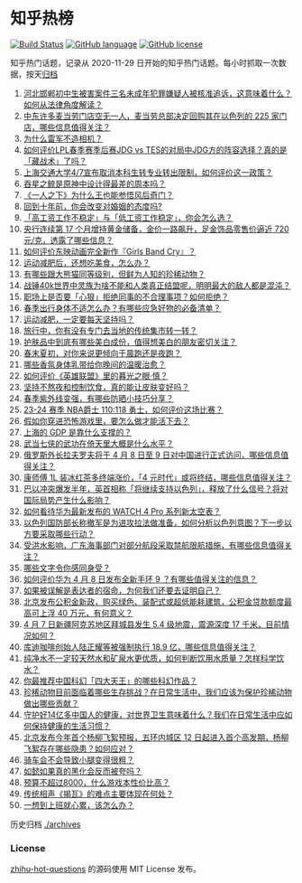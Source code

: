 # 知乎热榜
[![Build Status](https://github.com/ToWeLong/zhihu-hot-questions/workflows/CI/badge.svg)](https://github.com/ToWeLong/zhihu-hot-questions/actions)
[![GitHub language](https://img.shields.io/badge/language-golang-orange.svg)](https://golang.org/)
[![GitHub license](https://img.shields.io/github/license/ToWeLong/zhihu-hot-questions)](https://github.com/ToWeLong/zhihu-hot-questions/blob/main/LICENSE)

知乎热门话题，记录从 2020-11-29 日开始的知乎热门话题。每小时抓取一次数据，按天[归档](./archives)

<!-- BEGIN -->

1. [河北邯郸初中生被害案件三名未成年犯罪嫌疑人被核准追诉，这意味着什么？如何从法律角度解读？](https://www.zhihu.com/question/652177735)
1. [中东许多麦当劳门店空无一人，麦当劳总部决定回购其在以色列的 225 家门店，哪些信息值得关注？](https://www.zhihu.com/question/652173682)
1. [为什么雷军不造相机？](https://www.zhihu.com/question/651926274)
1. [如何评价LPL春季赛季后赛JDG vs TES的对局中JDG方的阵容选择？真的是「藏战术」了吗？](https://www.zhihu.com/question/652183049)
1. [上海交通大学4/7宣布取消本科生转专业转出限制，如何评价这一政策？](https://www.zhihu.com/question/652045219)
1. [吞星之鲸是原神中设计得最差的周本吗？](https://www.zhihu.com/question/652043852)
1. [《一人之下》为什么王也能参悟风后奇门？](https://www.zhihu.com/question/394091871)
1. [回到十年前，你会改变对婚姻的态度吗?](https://www.zhihu.com/question/652189036)
1. [「高工资工作不稳定」与「低工资工作稳定」，你会怎么选？](https://www.zhihu.com/question/651519210)
1. [央行连续第 17 个月增持黄金储备，金价一路飙升，足金饰品零售价逼近 720 元/克，透露了哪些信息？](https://www.zhihu.com/question/652088407)
1. [如何评价东映动画完全新作『Girls Band Cry』？](https://www.zhihu.com/question/651910339)
1. [运动减肥后，还想吃美食，怎么办？](https://www.zhihu.com/question/652195181)
1. [有哪些跟大熊猫同等级别，但鲜为人知的珍稀动物？](https://www.zhihu.com/question/651445259)
1. [战锤40k世界中灵族为啥不能和人类真正结盟呢，明明最大的敌人都是混沌？](https://www.zhihu.com/question/476789942)
1. [职场上是否要「心狠」拒绝同事的不合理事项？如何拒绝？](https://www.zhihu.com/question/651543724)
1. [春季出行身体不适怎么办？有哪些应急好物的必备清单？](https://www.zhihu.com/question/652074877)
1. [运动减肥，一定要每天坚持吗？](https://www.zhihu.com/question/651747589)
1. [旅行中，你有没有专门去当地的传统集市转一转？](https://www.zhihu.com/question/650200360)
1. [护肤品中到底有哪些美白成份，值得想美白的朋友密切关注？](https://www.zhihu.com/question/650498755)
1. [春末夏初，对你来说更倾向于晨跑还是夜跑？](https://www.zhihu.com/question/651033722)
1. [哪些香氛身体乳带给你晚间的温暖治愈？](https://www.zhihu.com/question/646339562)
1. [如何评价《英雄联盟》里的暮光之眼·慎？](https://www.zhihu.com/question/269767725)
1. [坚持不熬夜和控制饮食，真的能让皮肤变好吗？](https://www.zhihu.com/question/648442966)
1. [春季紫外线变强，有哪些防晒小技巧分享？](https://www.zhihu.com/question/648442849)
1. [23-24 赛季 NBA爵士 110:118 勇士，如何评价这场比赛？](https://www.zhihu.com/question/652166024)
1. [假如你穿进恐怖游戏里，要怎么做才能活下去？](https://www.zhihu.com/question/647207882)
1. [上海的 GDP 是靠什么支撑的？](https://www.zhihu.com/question/27689443)
1. [武当七侠的武功在倚天里大概是什么水平？](https://www.zhihu.com/question/34090971)
1. [俄罗斯外长拉夫罗夫将于 4 月 8 日至 9 日对中国进行正式访问，哪些信息值得关注？](https://www.zhihu.com/question/652071249)
1. [康师傅 1L 装冰红茶多终端涨价，「4 元时代」或将终结，哪些信息值得关注？](https://www.zhihu.com/question/652030635)
1. [巴以冲突爆发半年，英首相称「将继续支持以色列」，释放了什么信号？将对国际局势产生什么影响？](https://www.zhihu.com/question/652012443)
1. [如何看待华为最新发布的 WATCH 4 Pro 系列新太空表？](https://www.zhihu.com/question/652169333)
1. [以色列国防部长称撤军是为进攻拉法做准备，如何分析以色列意图？下一步以方要采取哪些行动？](https://www.zhihu.com/question/652180567)
1. [受洪水影响，广东海事部门对部分航段采取禁航限航措施，有哪些信息值得关注？](https://www.zhihu.com/question/652105612)
1. [哪些文字令你感同身受？](https://www.zhihu.com/question/651626645)
1. [如何评价华为 4 月 8 日发布全新手环 9 ？有哪些值得关注的信息？](https://www.zhihu.com/question/652173586)
1. [如果被误解是表达者的宿命，为何我们还要去证明自己？](https://www.zhihu.com/question/650357364)
1. [北京发布公积金新政，购买绿色、装配式或超低能耗建筑，公积金贷款额度最高可上浮 40 万元，有何意义？](https://www.zhihu.com/question/652171633)
1. [4 月 7 日新疆阿克苏地区拜城县发生 5.4 级地震，震源深度 17 千米，目前情况如何？](https://www.zhihu.com/question/652082190)
1. [库迪咖啡创始人陆正耀等被强制执行 18.9 亿，哪些信息值得关注？](https://www.zhihu.com/question/652077457)
1. [纯净水不一定较天然水和矿泉水更优质，如何判断饮用水质量？怎样科学饮水？](https://www.zhihu.com/question/651139390)
1. [你最推荐中国科幻「四大天王」的哪些科幻作品？](https://www.zhihu.com/question/651188554)
1. [珍稀动物目前面临着哪些生存挑战？在日常生活中，我们应该为保护珍稀动物做出哪些贡献？](https://www.zhihu.com/question/652183372)
1. [守护好14亿多中国人的健康，对世界卫生意味着什么？我们在日常生活中应如何保持健康的生活习惯？](https://www.zhihu.com/question/652062757)
1. [北京发布今年首个杨柳飞絮预报，五环内城区 12 日起进入首个高发期，杨柳飞絮存在哪些隐患？如何应对？](https://www.zhihu.com/question/652011248)
1. [骑车会不会导致小腿变得很粗？](https://www.zhihu.com/question/651963110)
1. [如懿如果真的黑化会反而被夸吗？](https://www.zhihu.com/question/652026815)
1. [预算不超过8000，什么游戏本性价比高？](https://www.zhihu.com/question/648202242)
1. [传统相声《揭瓦》的难点主要体现在何处？](https://www.zhihu.com/question/648537959)
1. [一想到上班就心累，该怎么办？](https://www.zhihu.com/question/652185171)

<!-- END -->

历史归档 [./archives](./archives)


### License
[zhihu-hot-questions](https://github.com/towelong/zhihu-hot-questions) 的源码使用 MIT License 发布。
